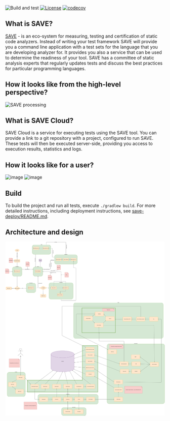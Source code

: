 ![Build and test](https://github.com/diktat-static-analysis/save-cloud/workflows/Build%20and%20test/badge.svg)
[![License](https://img.shields.io/github/license/diktat-static-analysis/save-cloud)](https://github.com/diktat-static-analysis/save-cloud/blob/master/LICENSE)
[![codecov](https://codecov.io/gh/diktat-static-analysis/save-cloud/branch/master/graph/badge.svg)](https://codecov.io/gh/diktat-static-analysis/save-cloud)

## What is SAVE?
[SAVE](https://github.com/diktat-static-analysis/save) - is an eco-system for measuring, testing and certification of static code analyzers. Instead of writing your test framework SAVE will provide you a command line application with a
test sets for the language that you are developing analyzer for. It provides you also a service that can be used to determine the readiness of your tool. SAVE has a committee of static analysis experts
that regularly updates tests and discuss the best practices for particular programming languages.

## How it looks like from the high-level perspective?
![SAVE processing](https://user-images.githubusercontent.com/58667063/146387903-24ba9c91-a2a3-45e7-a07a-cb7bc388e4aa.jpg)

## What is SAVE Cloud?
SAVE Cloud is a service for executing tests using the SAVE tool. You can provide a link to a git repository with a project, configured to
run SAVE. These tests will then be executed server-side, providing you access to execution results, statistics and logs.

## How it looks like for a user?
![image](https://user-images.githubusercontent.com/58667063/138879509-39bfcf1d-aec7-405d-801b-15145217c0b0.png)
![image](https://user-images.githubusercontent.com/58667063/138879602-bc9836a8-bb93-4409-b01a-ef96907e4fd6.png)

## Build
To build the project and run all tests, execute `./gradlew build`. For more detailed instructions, including deployment instructions, see [save-deploy/README.md](save-deploy/README.md).

## Architecture and design
<img src="/save.svg" width="1024px"/>
